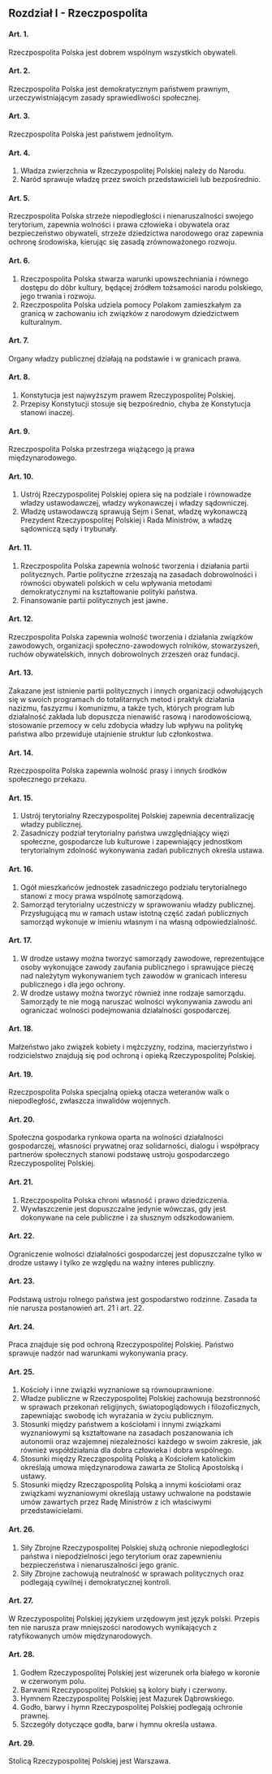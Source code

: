 ## Rozdział I - Rzeczpospolita

#### Art. 1.
Rzeczpospolita Polska jest dobrem wspólnym wszystkich obywateli.

#### Art. 2.
Rzeczpospolita Polska jest demokratycznym państwem prawnym, urzeczywistniającym zasady sprawiedliwości społecznej.

#### Art. 3.
Rzeczpospolita Polska jest państwem jednolitym.

#### Art. 4.
1. Władza zwierzchnia w Rzeczypospolitej Polskiej należy do Narodu.
2. Naród sprawuje władzę przez swoich przedstawicieli lub bezpośrednio.

#### Art. 5.
Rzeczpospolita Polska strzeże niepodległości i nienaruszalności swojego terytorium, zapewnia wolności i prawa człowieka i obywatela oraz bezpieczeństwo obywateli, strzeże dziedzictwa narodowego oraz zapewnia ochronę środowiska, kierując się zasadą zrównoważonego rozwoju.

#### Art. 6.
1. Rzeczpospolita Polska stwarza warunki upowszechniania i równego dostępu do dóbr kultury, będącej źródłem tożsamości narodu polskiego, jego trwania i rozwoju.
2. Rzeczpospolita Polska udziela pomocy Polakom zamieszkałym za granicą w zachowaniu ich związków z narodowym dziedzictwem kulturalnym.

#### Art. 7.
Organy władzy publicznej działają na podstawie i w granicach prawa.

#### Art. 8.
1. Konstytucja jest najwyższym prawem Rzeczypospolitej Polskiej.
2. Przepisy Konstytucji stosuje się bezpośrednio, chyba że Konstytucja stanowi inaczej.

#### Art. 9.
Rzeczpospolita Polska przestrzega wiążącego ją prawa międzynarodowego.

#### Art. 10.
1. Ustrój Rzeczypospolitej Polskiej opiera się na podziale i równowadze władzy ustawodawczej, władzy wykonawczej i władzy sądowniczej.
2. Władzę ustawodawczą sprawują Sejm i Senat, władzę wykonawczą Prezydent Rzeczypospolitej Polskiej i Rada Ministrów, a władzę sądowniczą sądy i trybunały.

#### Art. 11.
1. Rzeczpospolita Polska zapewnia wolność tworzenia i działania partii politycznych. Partie polityczne zrzeszają na zasadach dobrowolności i równości obywateli polskich w celu wpływania metodami demokratycznymi na kształtowanie polityki państwa.
2. Finansowanie partii politycznych jest jawne.

#### Art. 12.
Rzeczpospolita Polska zapewnia wolność tworzenia i działania związków zawodowych, organizacji społeczno-zawodowych rolników, stowarzyszeń, ruchów obywatelskich, innych dobrowolnych zrzeszeń oraz fundacji.

#### Art. 13.
Zakazane jest istnienie partii politycznych i innych organizacji odwołujących się w swoich programach do totalitarnych metod i praktyk działania nazizmu, faszyzmu i komunizmu, a także tych, których program lub działalność zakłada lub dopuszcza nienawiść rasową i narodowościową, stosowanie przemocy w celu zdobycia władzy lub wpływu na politykę państwa albo przewiduje utajnienie struktur lub członkostwa.

#### Art. 14.
Rzeczpospolita Polska zapewnia wolność prasy i innych środków społecznego przekazu.

#### Art. 15.
1. Ustrój terytorialny Rzeczypospolitej Polskiej zapewnia decentralizację władzy publicznej.
2. Zasadniczy podział terytorialny państwa uwzględniający więzi społeczne, gospodarcze lub kulturowe i zapewniający jednostkom terytorialnym zdolność wykonywania zadań publicznych określa ustawa.

#### Art. 16.
1. Ogół mieszkańców jednostek zasadniczego podziału terytorialnego stanowi z mocy prawa wspólnotę samorządową.
2. Samorząd terytorialny uczestniczy w sprawowaniu władzy publicznej. Przysługującą mu w ramach ustaw istotną część zadań publicznych samorząd wykonuje w imieniu własnym i na własną odpowiedzialność.

#### Art. 17.
1. W drodze ustawy można tworzyć samorządy zawodowe, reprezentujące osoby wykonujące zawody zaufania publicznego i sprawujące pieczę nad należytym wykonywaniem tych zawodów w granicach interesu publicznego i dla jego ochrony.
2. W drodze ustawy można tworzyć również inne rodzaje samorządu. Samorządy te nie mogą naruszać wolności wykonywania zawodu ani ograniczać wolności podejmowania działalności gospodarczej.

#### Art. 18.
Małżeństwo jako związek kobiety i mężczyzny, rodzina, macierzyństwo i rodzicielstwo znajdują się pod ochroną i opieką Rzeczypospolitej Polskiej.

#### Art. 19.
Rzeczpospolita Polska specjalną opieką otacza weteranów walk o niepodległość, zwłaszcza inwalidów wojennych.

#### Art. 20.
Społeczna gospodarka rynkowa oparta na wolności działalności gospodarczej, własności prywatnej oraz solidarności, dialogu i współpracy partnerów społecznych stanowi podstawę ustroju gospodarczego Rzeczypospolitej Polskiej.

#### Art. 21.
1. Rzeczpospolita Polska chroni własność i prawo dziedziczenia.
2. Wywłaszczenie jest dopuszczalne jedynie wówczas, gdy jest dokonywane na cele publiczne i za słusznym odszkodowaniem.

#### Art. 22.
Ograniczenie wolności działalności gospodarczej jest dopuszczalne tylko w drodze ustawy i tylko ze względu na ważny interes publiczny.

#### Art. 23.
Podstawą ustroju rolnego państwa jest gospodarstwo rodzinne. Zasada ta nie narusza postanowień art. 21 i art. 22.

#### Art. 24.
Praca znajduje się pod ochroną Rzeczypospolitej Polskiej. Państwo sprawuje nadzór nad warunkami wykonywania pracy.

#### Art. 25.
1. Kościoły i inne związki wyznaniowe są równouprawnione.
2. Władze publiczne w Rzeczypospolitej Polskiej zachowują bezstronność w sprawach przekonań religijnych, światopoglądowych i filozoficznych, zapewniając swobodę ich wyrażania w życiu publicznym.
3. Stosunki między państwem a kościołami i innymi związkami wyznaniowymi są kształtowane na zasadach poszanowania ich autonomii oraz wzajemnej niezależności każdego w swoim zakresie, jak również współdziałania dla dobra człowieka i dobra wspólnego.
4. Stosunki między Rzecząpospolitą Polską a Kościołem katolickim określają umowa międzynarodowa zawarta ze Stolicą Apostolską i ustawy.
5. Stosunki między Rzecząpospolitą Polską a innymi kościołami oraz związkami wyznaniowymi określają ustawy uchwalone na podstawie umów zawartych przez Radę Ministrów z ich właściwymi przedstawicielami.

#### Art. 26.
1. Siły Zbrojne Rzeczypospolitej Polskiej służą ochronie niepodległości państwa i niepodzielności jego terytorium oraz zapewnieniu bezpieczeństwa i nienaruszalności jego granic.
2. Siły Zbrojne zachowują neutralność w sprawach politycznych oraz podlegają cywilnej i demokratycznej kontroli.

#### Art. 27.
W Rzeczypospolitej Polskiej językiem urzędowym jest język polski. Przepis ten nie narusza praw mniejszości narodowych wynikających z ratyfikowanych umów międzynarodowych.

#### Art. 28.
1. Godłem Rzeczypospolitej Polskiej jest wizerunek orła białego w koronie w czerwonym polu.
2. Barwami Rzeczypospolitej Polskiej są kolory biały i czerwony.
3. Hymnem Rzeczypospolitej Polskiej jest Mazurek Dąbrowskiego.
4. Godło, barwy i hymn Rzeczypospolitej Polskiej podlegają ochronie prawnej.
5. Szczegóły dotyczące godła, barw i hymnu określa ustawa.

#### Art. 29.
Stolicą Rzeczypospolitej Polskiej jest Warszawa.
